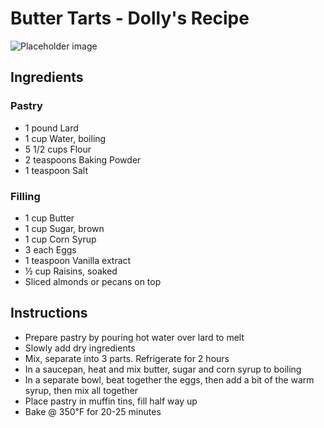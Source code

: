 # Butter Tarts - Dolly's Recipe

![Placeholder image](https://via.placeholder.com/150)

## Ingredients

### Pastry

- 1 pound Lard
- 1 cup Water, boiling
- 5 1/2 cups Flour
- 2 teaspoons Baking Powder
- 1 teaspoon Salt

### Filling

- 1 cup Butter
- 1 cup Sugar, brown
- 1 cup Corn Syrup
- 3 each Eggs
- 1 teaspoon Vanilla extract
- ½ cup Raisins, soaked
- Sliced almonds or pecans on top

## Instructions

- Prepare pastry by pouring hot water over lard to melt
- Slowly add dry ingredients
- Mix, separate into 3 parts. Refrigerate for 2 hours
- In a saucepan, heat and mix butter, sugar and corn syrup to boiling
- In a separate bowl, beat together the eggs, then add a bit of the warm syrup, then mix all together
- Place pastry in muffin tins, fill half way up
- Bake @ 350℉ for 20-25 minutes

<!-- 
Notes

2024: Make first batch. 

20240201: Received from Daisy Leslie.


 -->
